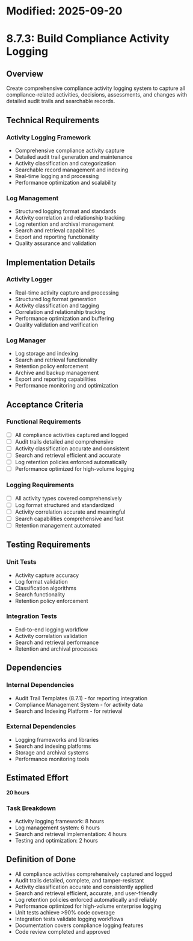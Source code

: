 # Modified: 2025-09-20

# 8.7.3: Build Compliance Activity Logging

## Overview
Create comprehensive compliance activity logging system to capture all compliance-related activities, decisions, assessments, and changes with detailed audit trails and searchable records.

## Technical Requirements

### Activity Logging Framework
- Comprehensive compliance activity capture
- Detailed audit trail generation and maintenance
- Activity classification and categorization
- Searchable record management and indexing
- Real-time logging and processing
- Performance optimization and scalability

### Log Management
- Structured logging format and standards
- Activity correlation and relationship tracking
- Log retention and archival management
- Search and retrieval capabilities
- Export and reporting functionality
- Quality assurance and validation

## Implementation Details

### Activity Logger
- Real-time activity capture and processing
- Structured log format generation
- Activity classification and tagging
- Correlation and relationship tracking
- Performance optimization and buffering
- Quality validation and verification

### Log Manager
- Log storage and indexing
- Search and retrieval functionality
- Retention policy enforcement
- Archive and backup management
- Export and reporting capabilities
- Performance monitoring and optimization

## Acceptance Criteria

### Functional Requirements
- [ ] All compliance activities captured and logged
- [ ] Audit trails detailed and comprehensive
- [ ] Activity classification accurate and consistent
- [ ] Search and retrieval efficient and accurate
- [ ] Log retention policies enforced automatically
- [ ] Performance optimized for high-volume logging

### Logging Requirements
- [ ] All activity types covered comprehensively
- [ ] Log format structured and standardized
- [ ] Activity correlation accurate and meaningful
- [ ] Search capabilities comprehensive and fast
- [ ] Retention management automated

## Testing Requirements

### Unit Tests
- Activity capture accuracy
- Log format validation
- Classification algorithms
- Search functionality
- Retention policy enforcement

### Integration Tests
- End-to-end logging workflow
- Activity correlation validation
- Search and retrieval performance
- Retention and archival processes

## Dependencies

### Internal Dependencies
- Audit Trail Templates (8.7.1) - for reporting integration
- Compliance Management System - for activity data
- Search and Indexing Platform - for retrieval

### External Dependencies
- Logging frameworks and libraries
- Search and indexing platforms
- Storage and archival systems
- Performance monitoring tools

## Estimated Effort
**20 hours**

### Task Breakdown
- Activity logging framework: 8 hours
- Log management system: 6 hours
- Search and retrieval implementation: 4 hours
- Testing and optimization: 2 hours

## Definition of Done
- All compliance activities comprehensively captured and logged
- Audit trails detailed, complete, and tamper-resistant
- Activity classification accurate and consistently applied
- Search and retrieval efficient, accurate, and user-friendly
- Log retention policies enforced automatically and reliably
- Performance optimized for high-volume enterprise logging
- Unit tests achieve >90% code coverage
- Integration tests validate logging workflows
- Documentation covers compliance logging features
- Code review completed and approved
